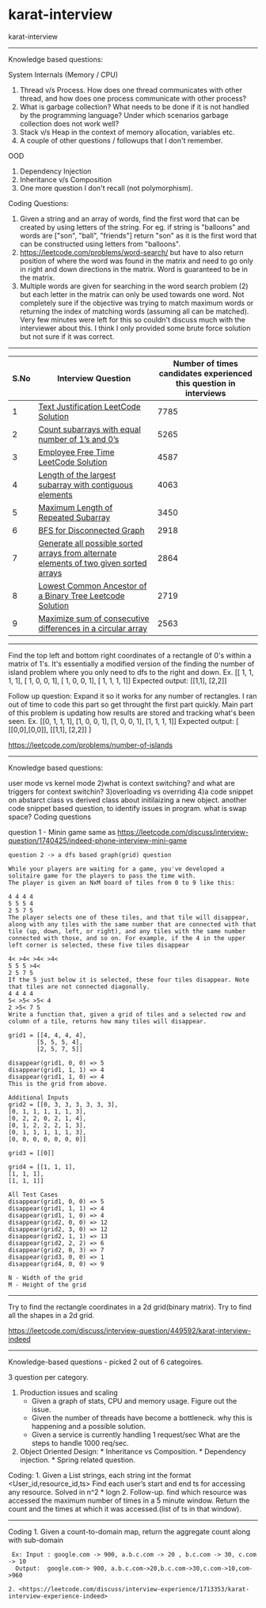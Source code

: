 # karat-interview
karat-interview

******************************
Knowledge based questions:

System Internals (Memory / CPU)
1. Thread v/s Process. How does one thread communicates with other thread, and how does one process communicate with other process?
1. What is garbage collection? What needs to be done if it is not handled by the programming language? Under which scenarios garbage collection does not work well?
1. Stack v/s Heap in the context of memory allocation, variables etc.
1. A couple of other questions / followups that I don't remember.

OOD
1. Dependency Injection
1. Inheritance v/s Composition
1. One more question I don't recall (not polymorphism).

Coding Questions:

1. Given a string and an array of words, find the first word that can be created by using letters of the string. For eg. if string is "balloons" and words are ["son", "ball", "friends"] return "son" as it is the first word that can be constructed using letters from "balloons".
2. https://leetcode.com/problems/word-search/ but have to also return position of where the word was found in the matrix and need to go only in right and down directions in the matrix. Word is guaranteed to be in the matrix.
3. Multiple words are given for searching in the word search problem (2) but each letter in the matrix can only be used towards one word. Not completely sure if the objective was trying to match maximum words or returning the index of matching words (assuming all can be matched). Very few minutes were left for this so couldn't discuss much with the interviewer about this. I think I only provided some brute force solution but not sure if it was correct.


******************************

|S.No |Interview Question |Number of times candidates experienced this question in interviews|
|--|--|---|
|1| [Text Justification LeetCode Solution](https://tutorialcup.com/leetcode-solutions/text-justification.htm) | 7785|
|2| [Count subarrays with equal number of 1’s and 0’s](https://tutorialcup.com/interview/hashing/count-subarrays-with-equal-number-of-1s-and-0s.htm) | 5265|
|3| [Employee Free Time LeetCode Solution](https://tutorialcup.com/leetcode-solutions/employee-free-time-leetcode-solution.htm) | 4587|
|4| [Length of the largest subarray with contiguous elements](https://tutorialcup.com/interview/hashing/length-of-the-largest-subarray-with-contiguous-elements.htm) | 4063|
|5| [Maximum Length of Repeated Subarray](https://tutorialcup.com/interview/array/maximum-length-of-repeated-subarray.htm) | 3450|
|6| [BFS for Disconnected Graph](https://tutorialcup.com/interview/graph/bfs-for-disconnected-graph.htm) | 2918|
|7| [Generate all possible sorted arrays from alternate elements of two given sorted arrays](https://tutorialcup.com/interview/array/generate-all-possible-sorted-arrays-from-alternate-elements-of-two-given-sorted-arrays.htm) | 2864|
|8| [Lowest Common Ancestor of a Binary Tree Leetcode Solution](https://tutorialcup.com/leetcode-solutions/lowest-common-ancestor-of-a-binary-tree-leetcode-solution.htm) | 2719|
|9| [Maximize sum of consecutive differences in a circular array](https://tutorialcup.com/interview/array/maximize-sum-of-consecutive-differences-in-a-circular-array.htm) | 2563|

******************************

Find the top left and bottom right coordinates of a rectangle of 0's within a matrix of 1's. It's essentially a modified version of the finding the number of island problem where you only need to dfs to the right and down.
Ex.
[[ 1, 1, 1, 1],
[ 1, 0, 0, 1],
[ 1, 0, 0, 1],
[ 1, 1, 1, 1]]
Expected output: [[1,1], [2,2]]

Follow up question: Expand it so it works for any number of rectangles. I ran out of time to code this part so get throught the first part quickly. Main part of this problem is updating how results are stored and tracking what's been seen.
Ex.
[[0, 1, 1, 1],
[1, 0, 0, 1],
[1, 0, 0, 1],
[1, 1, 1, 1]]
Expected output: [ [[0,0],[0,0]], [[1,1], [2,2]] ]

https://leetcode.com/problems/number-of-islands

******************************

Knowledge based questions:

user mode vs kernel mode
2)what is context switching? and what are triggers for context switchin?
3)overloading vs overriding
4)a code snippet on abstarct class vs derived class about initilaizing a new object.
another code snippet based question, to identify issues in program.
what is swap space?
Coding questions

question 1 - Minin game same as https://leetcode.com/discuss/interview-question/1740425/indeed-phone-interview-mini-game
```
question 2 -> a dfs based graph(grid) question

While your players are waiting for a game, you've developed a solitaire game for the players to pass the time with.
The player is given an NxM board of tiles from 0 to 9 like this:

4 4 4 4
5 5 5 4
2 5 7 5
The player selects one of these tiles, and that tile will disappear, along with any tiles with the same number that are connected with that tile (up, down, left, or right), and any tiles with the same number connected with those, and so on. For example, if the 4 in the upper left corner is selected, these five tiles disappear

4< >4< >4< >4<
5 5 5 >4<
2 5 7 5
If the 5 just below it is selected, these four tiles disappear. Note that tiles are not connected diagonally.
4 4 4 4
5< >5< >5< 4
2 >5< 7 5
Write a function that, given a grid of tiles and a selected row and column of a tile, returns how many tiles will disappear.

grid1 = [[4, 4, 4, 4],
        [5, 5, 5, 4],
        [2, 5, 7, 5]]
        
disappear(grid1, 0, 0) => 5
disappear(grid1, 1, 1) => 4
disappear(grid1, 1, 0) => 4
This is the grid from above.

Additional Inputs
grid2 = [[0, 3, 3, 3, 3, 3, 3],
[0, 1, 1, 1, 1, 1, 3],
[0, 2, 2, 0, 2, 1, 4],
[0, 1, 2, 2, 2, 1, 3],
[0, 1, 1, 1, 1, 1, 3],
[0, 0, 0, 0, 0, 0, 0]]

grid3 = [[0]]

grid4 = [[1, 1, 1],
[1, 1, 1],
[1, 1, 1]]

All Test Cases
disappear(grid1, 0, 0) => 5
disappear(grid1, 1, 1) => 4
disappear(grid1, 1, 0) => 4
disappear(grid2, 0, 0) => 12
disappear(grid2, 3, 0) => 12
disappear(grid2, 1, 1) => 13
disappear(grid2, 2, 2) => 6
disappear(grid2, 0, 3) => 7
disappear(grid3, 0, 0) => 1
disappear(grid4, 0, 0) => 9

N - Width of the grid
M - Height of the grid
```

******************************

Try to find the rectangle coordinates in a 2d grid(binary matrix). Try to find all the shapes in a 2d grid. 

https://leetcode.com/discuss/interview-question/449592/karat-interview-indeed


******************************

Knowledge-based questions - 
picked 2 out of  6 categoires. 

3 question per category.

1. Production issues and scaling
    * Given a graph of stats, CPU and memory usage. Figure out the issue.
    * Given the number of threads have become a bottleneck. why this is happening and a possible solution.
    * Given a service is currently handling 1 request/sec What are the steps to handle 1000 req/sec.  
2. Object Oriented Design:
       * Inheritance vs Composition.
       * Dependency injection.
       * Spring related question.
       
Coding:
    1. Given a List strings, each string int the format <User_id,resource_id,ts>
       Find each user’s start and end ts for accessing any resource. Solved in n^2 * logn
    2. Follow-up. find which resource was accessed the maximum number of times in a 5 minute window. Return the count and the times at which it was accessed.(list of ts in that window).
******************************

Coding
    1. Given a count-to-domain map, return the aggregate count along with sub-domain
    
     Ex: Input : google.com -> 900, a.b.c.com -> 20 , b.c.com -> 30, c.com -> 10
      Output:  google.com-> 900, a.b.c.com->20,b.c.com->30,c.com->10,com->960  
    
    2. <https://leetcode.com/discuss/interview-experience/1713353/karat-interview-experience-indeed>


